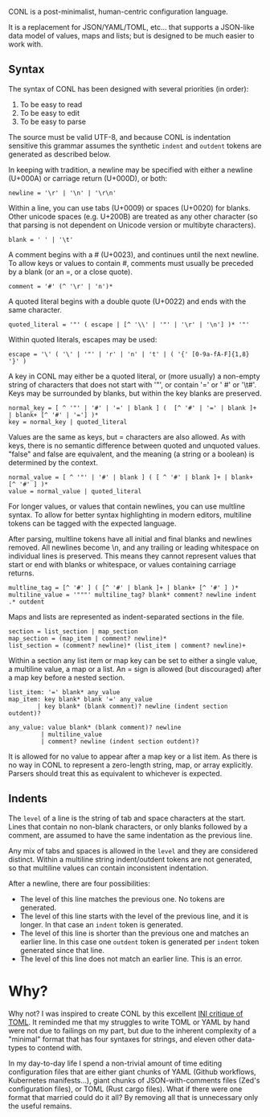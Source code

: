 CONL is a post-minimalist, human-centric configuration language.

It is a replacement for JSON/YAML/TOML, etc... that supports a JSON-like data model of values, maps and lists; but is designed to be much easier to work with.

## Syntax

The syntax of CONL has been designed with several priorities (in order):

1. To be easy to read
2. To be easy to edit
3. To be easy to parse

The source must be valid UTF-8, and because CONL is indentation sensitive this grammar assumes the synthetic `indent` and `outdent` tokens are generated as described below.

In keeping with tradition, a newline may be specified with either a newline (U+000A) or carriage return (U+000D), or both:
```
newline = '\r' | '\n' | '\r\n'
```

Within a line, you can use tabs (U+0009) or spaces (U+0020) for blanks. Other unicode spaces (e.g. U+200B) are treated as any other character (so that parsing is not dependent on Unicode version or multibyte characters).
```
blank = ' ' | '\t'
```

A comment begins with a # (U+0023), and continues until the next newline.
To allow keys or values to contain #, comments must usually be preceded
by a blank (or an =, or a close quote).
```
comment = '#' (^ '\r' | 'n')*
```

A quoted literal begins with a double quote (U+0022) and ends with the same character.
```
quoted_literal = '"' ( escape | [^ '\\' | '"' | '\r' | '\n'] )* '"'
```

Within quoted literals, escapes may be used:

```
escape = '\' ( '\' | '"' | 'r' | 'n' | 't' | ( '{' [0-9a-fA-F]{1,8} '}' )
```

A key in CONL may either be a quoted literal, or (more usually) a non-empty
string of characters that does not start with '"', or contain '=' or ' #' or
'\t#'. Keys may be surrounded by blanks, but within the key blanks are preserved.

```
normal_key = [ ^ '"' | '#' | '=' | blank ] (  [^ '#' | '=' | blank ]+ | blank+ [^ '#' | '='] )*
key = normal_key | quoted_literal
```

Values are the same as keys, but = characters are also allowed. As with keys, there is no
semantic difference between quoted and unquoted values. "false" and false are equivalent,
and the meaning (a string or a boolean) is determined by the context.

```
normal_value = [ ^ '"' | '#' | blank ] ( [ ^ '#' | blank ]+ | blank+ [^ '#' ] )*
value = normal_value | quoted_literal
```

For longer values, or values that contain newlines, you can use multline syntax. To allow for better syntax highlighting in modern editors, multiline tokens can be tagged with the expected language.

After parsing, multline tokens have all initial and final blanks and newlines removed. All newlines become \n, and any trailing or leading whitespace on individual lines is preserved. This means they cannot represent values that start or end with blanks or whitespace, or values containing carriage returns.

```
multline_tag = [^ '#' ] ( [^ '#' | blank ]+ | blank+ [^ '#' ] )*
multiline_value = '"""' multiline_tag? blank* comment? newline indent .* outdent
```

Maps and lists are represented as indent-separated sections in the file.
```
section = list_section | map_section
map_section = (map_item | comment? newline)*
list_section = (comment? newline)* (list_item | comment? newline)+
```

Within a section any list item or map key can be set to either a single value, a multiline value, a map or a list. An = sign is allowed (but discouraged) after a map key before a nested section.

```
list_item: '=' blank* any_value
map_item: key blank* blank '=' any_value
        | key blank* (blank comment)? newline (indent section outdent)?

any_value: value blank* (blank comment)? newline
         | multiline_value
         | comment? newline (indent section outdent)?
```

It is allowed for no value to appear after a map key or a list item. As there is no way in CONL to represent a zero-length string, map, or array explicitly. Parsers should treat this as equivalent to whichever is expected.

## Indents

The `level` of a line is the string of tab and space characters at the start. Lines that contain no non-blank characters, or only blanks followed by a comment, are assumed to have the same indentation as the previous line.

Any mix of tabs and spaces is allowed in the `level` and they are considered distinct. Within a multiline string indent/outdent tokens are not generated, so that multiline values can contain inconsistent indentation.

After a newline, there are four possibilities:
* The level of this line matches the previous one. No tokens are generated.
* The level of this line starts with the level of the previous line, and it is longer. In that case an `indent` token is generated.
* The level of this line is shorter than the previous one and matches an earlier line. In this case one `outdent` token is generated per `indent` token generated since that line.
* The level of this line does not match an earlier line. This is an error.

# Why?

Why not? I was inspired to create CONL by this excellent [INI critique of
TOML](https://github.com/madmurphy/libconfini/wiki/An-INI-critique-of-TOML). It
reminded me that my struggles to write TOML or YAML by hand were not due to
failings on my part, but due to the inherent complexity of a "minimal" format
that has four syntaxes for strings, and eleven other data-types to contend with.

In my day-to-day life I spend a non-trivial amount of time editing configuration
files that are either giant chunks of YAML (Github workflows, Kubernetes
manifests...), giant chunks of JSON-with-comments files (Zed's configuration
files), or TOML (Rust cargo files). What if there were one format that married
could do it all? By removing all that is unnecessary only the useful remains.
